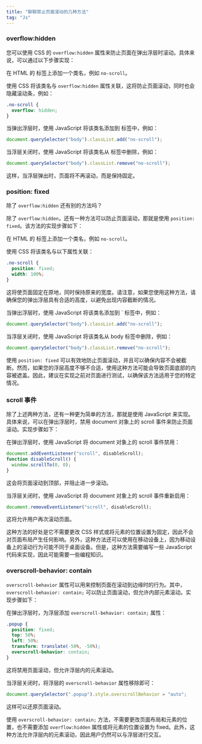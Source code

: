 ```yaml
---
title: "聊聊禁止页面滚动的几种方法"
tag: "Js"
---
```


### overflow:hidden

您可以使用 CSS 的 `overflow:hidden` 属性来防止页面在弹出浮层时滚动。具体来说，可以通过以下步骤实现：

在 HTML 的 标签上添加一个类名，例如 `no-scroll`。

使用 CSS 将该类名与 `overflow:hidden` 属性关联，这将防止页面滚动，同时也会隐藏滚动条，例如：

```css
.no-scroll {
  overflow: hidden;
}
```

当弹出浮层时，使用 JavaScript 将该类名添加到 标签中，例如：

```js
document.querySelector("body").classList.add("no-scroll");
```

当浮层关闭时，使用 JavaScript 将该类名从 标签中删除，例如：

```js
document.querySelector("body").classList.remove("no-scroll");
```

这样，当浮层弹出时，页面将不再滚动，而是保持固定。

### position: fixed

除了 `overflow:hidden` 还有别的方法吗？

除了 `overflow:hidden`，还有一种方法可以防止页面滚动，那就是使用 `position: fixed`。该方法的实现步骤如下：

在 HTML 的 标签上添加一个类名，例如 `no-scroll`。

使用 CSS 将该类名与以下属性关联：

```css
.no-scroll {
  position: fixed;
  width: 100%;
}
```

这将使页面固定在原地，同时保持原来的宽度。请注意，如果您使用这种方法，请确保您的弹出浮层具有合适的高度，以避免出现内容截断的情况。

当弹出浮层时，使用 JavaScript 将该类名添加到 \` 标签中，例如：

```js
document.querySelector("body").classList.add("no-scroll");
```

当浮层关闭时，使用 JavaScript 将该类名从 body 标签中删除，例如：

```js
document.querySelector("body").classList.remove("no-scroll");
```

使用 `position: fixed` 可以有效地防止页面滚动，并且可以确保内容不会被截断。然而，如果您的浮层高度不够不合适，使用这种方法可能会导致页面底部的内容被遮盖。因此，建议在实现之前对页面进行测试，以确保该方法适用于您的特定情况。

### scroll 事件

除了上述两种方法，还有一种更为简单的方法，那就是使用 JavaScript 来实现。具体来说，可以在弹出浮层时，禁用 document 对象上的 scroll 事件来防止页面滚动。实现步骤如下：

在弹出浮层时，使用 JavaScript 将 document 对象上的 scroll 事件禁用：

```js
document.addEventListener("scroll", disableScroll);
function disableScroll() {
  window.scrollTo(0, 0);
}
```

这会将页面滚动到顶部，并阻止进一步滚动。

当浮层关闭时，使用 JavaScript 将 document 对象上的 scroll 事件重新启用：

```js
document.removeEventListener("scroll", disableScroll);
```

这将允许用户再次滚动页面。

这种方法的好处是它不需要更改 CSS 样式或将元素的位置设置为固定，因此不会对页面布局产生任何影响。另外，这种方法还可以使用在移动设备上，因为移动设备上的滚动行为可能不同于桌面设备。但是，这种方法需要编写一些 JavaScript 代码来实现，因此可能需要一些编程知识。

### overscroll-behavior: contain

`overscroll-behavior` 属性可以用来控制页面在滚动到边缘时的行为。其中，`overscroll-behavior: contain;` 可以防止页面滚动，但允许内部元素滚动。实现步骤如下：

在弹出浮层时，为浮层添加 `overscroll-behavior: contain;` 属性：

```css
.popup {
  position: fixed;
  top: 50%;
  left: 50%;
  transform: translate(-50%, -50%);
  overscroll-behavior: contain;
}
```

这将禁用页面滚动，但允许浮层内的元素滚动。

当浮层关闭时，将浮层的 `overscroll-behavior` 属性移除即可：

```js
document.querySelector(".popup").style.overscrollBehavior = "auto";
```

这样可以还原页面滚动。

使用 `overscroll-behavior: contain;` 方法，不需要更改页面布局和元素的位置，也不需要添加 `overflow:hidden` 属性或将元素的位置设置为 fixed。此外，这种方法允许浮层内的元素滚动，因此用户仍然可以与浮层进行交互。
